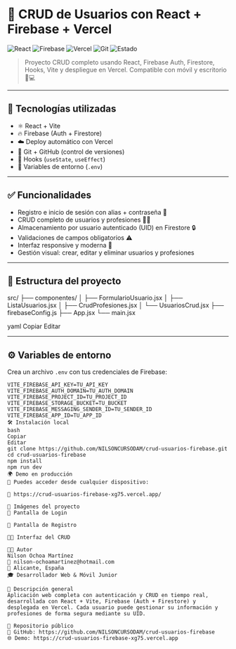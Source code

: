 # 🚀 CRUD de Usuarios con React + Firebase + Vercel

![React](https://img.shields.io/badge/React-18.2.0-blue?logo=react)
![Firebase](https://img.shields.io/badge/Firebase-Firestore%20%7C%20Auth-ffca28?logo=firebase)
![Vercel](https://img.shields.io/badge/Deploy-Vercel-black?logo=vercel)
![Git](https://img.shields.io/badge/Git-GitHub-blue?logo=git)
![Estado](https://img.shields.io/badge/Estado-En%20producción-green)

> Proyecto CRUD completo usando React, Firebase Auth, Firestore, Hooks, Vite y despliegue en Vercel. Compatible con móvil y escritorio 📱💻

---

## 🧠 Tecnologías utilizadas

- ⚛️ React + Vite
- 🔥 Firebase (Auth + Firestore)
- ☁️ Deploy automático con Vercel
- 🧪 Git + GitHub (control de versiones)
- 🧠 Hooks (`useState`, `useEffect`)
- 🔐 Variables de entorno (`.env`)

---

## ✅ Funcionalidades

- Registro e inicio de sesión con alias + contraseña 🔐  
- CRUD completo de usuarios y profesiones 🧑‍💻  
- Almacenamiento por usuario autenticado (UID) en Firestore 🔒  
- Validaciones de campos obligatorios ⚠️  
- Interfaz responsive y moderna 🎯  
- Gestión visual: crear, editar y eliminar usuarios y profesiones  

---

## 📂 Estructura del proyecto

src/
├── componentes/
│ ├── FormularioUsuario.jsx
│ ├── ListaUsuarios.jsx
│ ├── CrudProfesiones.jsx
│ └── UsuariosCrud.jsx
├── firebaseConfig.js
├── App.jsx
└── main.jsx

yaml
Copiar
Editar

---

## ⚙️ Variables de entorno

Crea un archivo `.env` con tus credenciales de Firebase:

```env
VITE_FIREBASE_API_KEY=TU_API_KEY
VITE_FIREBASE_AUTH_DOMAIN=TU_AUTH_DOMAIN
VITE_FIREBASE_PROJECT_ID=TU_PROJECT_ID
VITE_FIREBASE_STORAGE_BUCKET=TU_BUCKET
VITE_FIREBASE_MESSAGING_SENDER_ID=TU_SENDER_ID
VITE_FIREBASE_APP_ID=TU_APP_ID
🛠️ Instalación local
bash
Copiar
Editar
git clone https://github.com/NILSONCURSODAM/crud-usuarios-firebase.git
cd crud-usuarios-firebase
npm install
npm run dev
🌍 Demo en producción
📲 Puedes acceder desde cualquier dispositivo:

🔗 https://crud-usuarios-firebase-xg75.vercel.app/

🧪 Imágenes del proyecto
🔐 Pantalla de Login

🧾 Pantalla de Registro

🧑‍💻 Interfaz del CRUD

👨‍💻 Autor
Nilson Ochoa Martínez
📧 nilson-ochoamartinez@hotmail.com
📍 Alicante, España
🎓 Desarrollador Web & Móvil Junior

🧠 Descripción general
Aplicación web completa con autenticación y CRUD en tiempo real, desarrollada con React + Vite, Firebase (Auth + Firestore) y desplegada en Vercel. Cada usuario puede gestionar su información y profesiones de forma segura mediante su UID.

🧾 Repositorio público
📁 GitHub: https://github.com/NILSONCURSODAM/crud-usuarios-firebase
🌐 Demo: https://crud-usuarios-firebase-xg75.vercel.app


